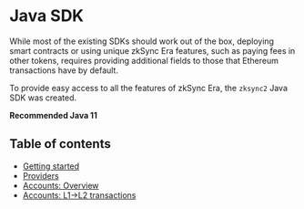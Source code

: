 # Java SDK

While most of the existing SDKs should work out of the box, deploying smart contracts or using unique zkSync Era features, such as paying fees in other tokens, requires providing additional fields to those that Ethereum transactions have by default.

To provide easy access to all the features of zkSync Era, the `zksync2` Java SDK was created.

**Recommended Java 11**

## Table of contents

- [Getting started](./getting-started.md)
- [Providers](./providers.md)
- [Accounts: Overview](./accounts.md)
- [Accounts: L1->L2 transactions](./accounts-l1-l2.md)
